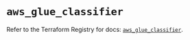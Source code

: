 # `aws_glue_classifier`

Refer to the Terraform Registry for docs: [`aws_glue_classifier`](https://registry.terraform.io/providers/hashicorp/aws/3.76.1/docs/resources/glue_classifier).
